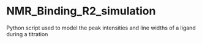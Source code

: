 # NMR_Binding_R2_simulation
Python script used to model the peak intensities and line widths of a ligand during a titration 
